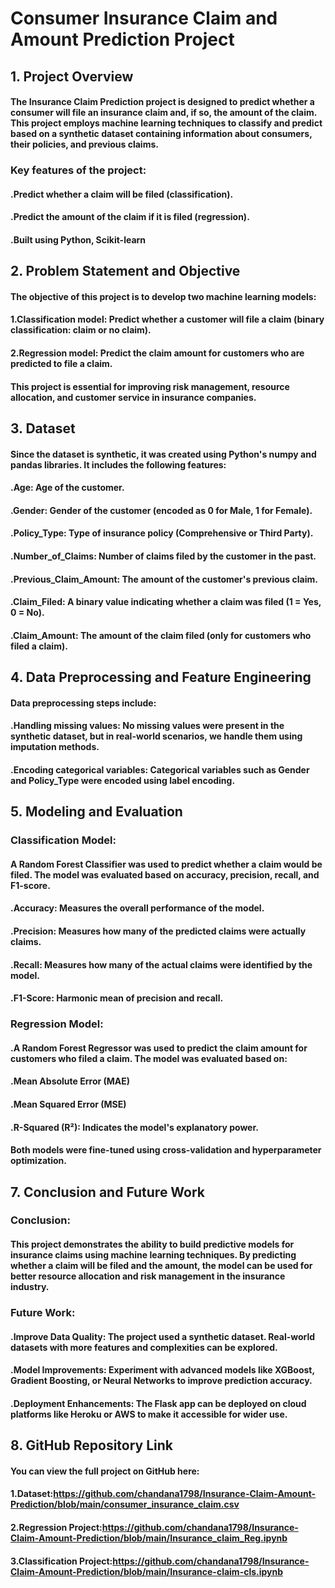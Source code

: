 # Consumer Insurance Claim and Amount Prediction Project
## 1. Project Overview
#### The Insurance Claim Prediction project is designed to predict whether a consumer will file an insurance claim and, if so, the amount of the claim. This project employs machine learning techniques to classify and predict based on a synthetic dataset containing information about consumers, their policies, and previous claims.
### Key features of the project:
#### .Predict whether a claim will be filed (classification).
#### .Predict the amount of the claim if it is filed (regression).
#### .Built using Python, Scikit-learn

## 2. Problem Statement and Objective
#### The objective of this project is to develop two machine learning models:
#### 1.Classification model: Predict whether a customer will file a claim (binary classification: claim or no claim).
#### 2.Regression model: Predict the claim amount for customers who are predicted to file a claim.
#### This project is essential for improving risk management, resource allocation, and customer service in insurance companies.

## 3. Dataset
#### Since the dataset is synthetic, it was created using Python's numpy and pandas libraries. It includes the following features:
#### .Age: Age of the customer.
#### .Gender: Gender of the customer (encoded as 0 for Male, 1 for Female).
#### .Policy_Type: Type of insurance policy (Comprehensive or Third Party).
#### .Number_of_Claims: Number of claims filed by the customer in the past.
#### .Previous_Claim_Amount: The amount of the customer's previous claim.
#### .Claim_Filed: A binary value indicating whether a claim was filed (1 = Yes, 0 = No).
#### .Claim_Amount: The amount of the claim filed (only for customers who filed a claim).

## 4. Data Preprocessing and Feature Engineering
#### Data preprocessing steps include:
#### .Handling missing values: No missing values were present in the synthetic dataset, but in real-world scenarios, we handle them using imputation methods.
#### .Encoding categorical variables: Categorical variables such as Gender and Policy_Type were encoded using label encoding.

## 5. Modeling and Evaluation
### Classification Model:
#### A Random Forest Classifier was used to predict whether a claim would be filed. The model was evaluated based on accuracy, precision, recall, and F1-score.
#### .Accuracy: Measures the overall performance of the model.
#### .Precision: Measures how many of the predicted claims were actually claims.
#### .Recall: Measures how many of the actual claims were identified by the model.
#### .F1-Score: Harmonic mean of precision and recall.
### Regression Model:
#### .A Random Forest Regressor was used to predict the claim amount for customers who filed a claim. The model was evaluated based on:
#### .Mean Absolute Error (MAE)
#### .Mean Squared Error (MSE)
#### .R-Squared (R²): Indicates the model's explanatory power.
#### Both models were fine-tuned using cross-validation and hyperparameter optimization.

## 7. Conclusion and Future Work
### Conclusion:
#### This project demonstrates the ability to build predictive models for insurance claims using machine learning techniques. By predicting whether a claim will be filed and the amount, the model can be used for better resource allocation and risk management in the insurance industry.
### Future Work:
#### .Improve Data Quality: The project used a synthetic dataset. Real-world datasets with more features and complexities can be explored.
#### .Model Improvements: Experiment with advanced models like XGBoost, Gradient Boosting, or Neural Networks to improve prediction accuracy.
#### .Deployment Enhancements: The Flask app can be deployed on cloud platforms like Heroku or AWS to make it accessible for wider use.

## 8. GitHub Repository Link
#### You can view the full project on GitHub here:
#### 1.Dataset:https://github.com/chandana1798/Insurance-Claim-Amount-Prediction/blob/main/consumer_insurance_claim.csv
#### 2.Regression Project:https://github.com/chandana1798/Insurance-Claim-Amount-Prediction/blob/main/Insurance_claim_Reg.ipynb
#### 3.Classification Project:https://github.com/chandana1798/Insurance-Claim-Amount-Prediction/blob/main/Insurance-claim-cls.ipynb

